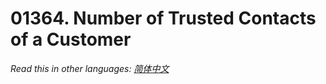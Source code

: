 # 01364. Number of Trusted Contacts of a Customer

  _Read this in other languages:_
    [_简体中文_](README.zh-CN.md)

